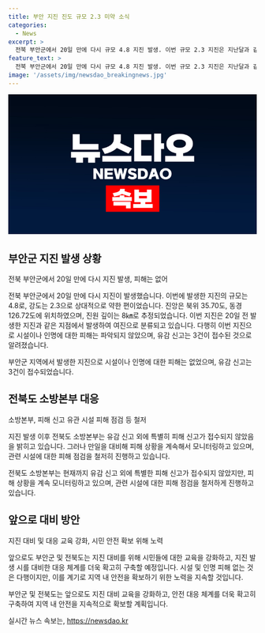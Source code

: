 ```yaml
---
title: 부안 지진 진도 규모 2.3 미약 소식
categories:
  - News
excerpt: >
  전북 부안군에서 20일 만에 다시 규모 4.8 지진 발생. 이번 규모 2.3 지진은 지난달과 같은 지점에서 발생, 여진으로 추정됨. 피해는 없으며, 소방본부는 지속적인 확인 중. (총 148자)
feature_text: >
  전북 부안군에서 20일 만에 다시 규모 4.8 지진 발생. 이번 규모 2.3 지진은 지난달과 같은 지점에서 발생, 여진으로 추정됨. 피해는 없으며, 소방본부는 지속적인 확인 중. (총 148자)
image: '/assets/img/newsdao_breakingnews.jpg'
---
```


<p><img src="/assets/img/newsdao_breakingnews.jpg" alt="flaretime 속보" /></p>

<h2 data-ke-size="size26">부안군 지진 발생 상황</h2>

<p>전북 부안군에서 20일 만에 다시 지진 발생, 피해는 없어</p>

<p>전북 부안군에서 20일 만에 다시 지진이 발생했습니다. 이번에 발생한 지진의 규모는 4.8로, 강도는 2.3으로 상대적으로 약한 편이었습니다. 진앙은 북위 35.70도, 동경 126.72도에 위치하였으며, 진원 깊이는 8㎞로 추정되었습니다. 이번 지진은 20일 전 발생한 지진과 같은 지점에서 발생하여 여진으로 분류되고 있습니다. 다행히 이번 지진으로 시설이나 인명에 대한 피해는 파악되지 않았으며, 유감 신고는 3건이 접수된 것으로 알려졌습니다.</p>

<p data-ke-size="size16">부안군 지역에서 발생한 지진으로 시설이나 인명에 대한 피해는 없었으며, 유감 신고는 3건이 접수되었습니다.</p>

<h2 data-ke-size="size26">전북도 소방본부 대응</h2>

<p>소방본부, 피해 신고 유관 시설 피해 점검 등 철저</p>

<p>지진 발생 이후 전북도 소방본부는 유감 신고 외에 특별히 피해 신고가 접수되지 않았음을 밝히고 있습니다. 그러나 만일을 대비해 피해 상황을 계속해서 모니터링하고 있으며, 관련 시설에 대한 피해 점검을 철저히 진행하고 있습니다.</p>

<p data-ke-size="size16">전북도 소방본부는 현재까지 유감 신고 외에 특별한 피해 신고가 접수되지 않았지만, 피해 상황을 계속 모니터링하고 있으며, 관련 시설에 대한 피해 점검을 철저하게 진행하고 있습니다.</p>

<h2 data-ke-size="size26">앞으로 대비 방안</h2>

<p>지진 대비 및 대응 교육 강화, 시민 안전 확보 위해 노력</p>

<p>앞으로도 부안군 및 전북도는 지진 대비를 위해 시민들에 대한 교육을 강화하고, 지진 발생 시를 대비한 대응 체계를 더욱 확고히 구축할 예정입니다. 시설 및 인명 피해 없는 것은 다행이지만, 이를 계기로 지역 내 안전을 확보하기 위한 노력을 지속할 것입니다.</p>

<p data-ke-size="size16">부안군 및 전북도는 앞으로도 지진 대비 교육을 강화하고, 안전 대응 체계를 더욱 확고히 구축하여 지역 내 안전을 지속적으로 확보할 계획입니다.</p>
실시간 뉴스 속보는, <a href="https://newsdao.kr" rel="dofollow">https://newsdao.kr</a>


